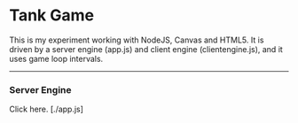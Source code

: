 ﻿# Tank Game

This is my experiment working with NodeJS, Canvas and HTML5.  It is driven by a server engine (app.js) and client engine (clientengine.js), and it uses game loop intervals.

-----------------------------

### Server Engine

Click here. [./app.js]
